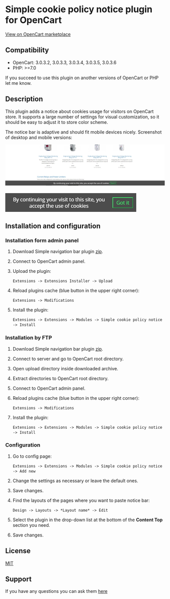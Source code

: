 # Simple cookie policy notice plugin for OpenCart

[View on OpenCart marketplace](https://www.opencart.com/index.php?route=marketplace/extension/info&extension_id=37993)

## Compatibility

* OpenCart: 3.0.3.2, 3.0.3.3, 3.0.3.4, 3.0.3.5, 3.0.3.6
* PHP: >=7.0

If you succeed to use this plugin on another versions of OpenCart or PHP let me know.

## Description

This plugin adds a notice about cookies usage for visitors on OpenCart store. It supports a large number of settings for visual customization, so it should be easy to adjust it to store color scheme.

The notice bar is adaptive and should fit mobile devices nicely. Screenshot of desktop and mobile versions:

![Desktop version](./docs/img/desktop.jpg)

![Mobile version](./docs/img/mobile.jpg)

## Installation and configuration

### Installation form admin panel

1. Download Simple navigation bar plugin [zip](./Simple-cookie-policy-notice.ocmod.zip).

2. Connect to OpenCart admin panel.

3. Upload the plugin:

    ```
    Extensions -> Extensions Installer -> Upload
    ```

4. Reload plugins cache (blue button in the upper right corner):

   ```
   Extensions -> Modifications
   ```

5. Install the plugin:

    ```
    Extensions -> Extensions -> Modules -> Simple cookie policy notice -> Install
    ```

### Installation by FTP

1. Download Simple navigation bar plugin [zip](./Simple-cookie-policy-notice.ocmod.zip).

2. Connect to server and go to OpenCart root directory.

3. Open upload directory inside downloaded archive.

4. Extract directories to OpenCart root directory.

5. Connect to OpenCart admin panel.

6. Reload plugins cache (blue button in the upper right corner):

    ```
    Extensions -> Modifications
    ```

7. Install the plugin:

    ```
    Extensions -> Extensions -> Modules -> Simple cookie policy notice -> Install
    ```

### Configuration

1. Go to config page:

    ```
    Extensions -> Extensions -> Modules -> Simple cookie policy notice -> Add new
    ```

2. Change the settings as necessary or leave the default ones.

3. Save changes.

4. Find the layouts of the pages where you want to paste notice bar:

    ```
    Design -> Layouts -> *Layout name* -> Edit
    ```

5. Select the plugin in the drop-down list at the bottom of the **Content Top** section you need.

6. Save changes.

## License

[MIT](https://github.com/overvis/opencart-plugins/blob/master/LICENSE)

## Support

If you have any questions you can ask them [here](https://github.com/overvis/opencart-plugins/issues)
